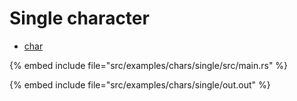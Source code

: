 # Single character

* [char](https://doc.rust-lang.org/std/primitive.char.html)

{% embed include file="src/examples/chars/single/src/main.rs" %}

{% embed include file="src/examples/chars/single/out.out" %}

